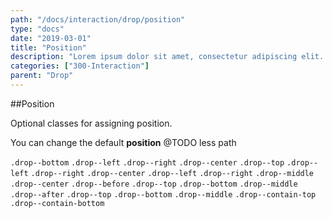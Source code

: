 ```yaml
---
path: "/docs/interaction/drop/position"
type: "docs"
date: "2019-03-01"
title: "Position"
description: "Lorem ipsum dolor sit amet, consectetur adipiscing elit. Nunc tempus laoreet leo sit amet iaculis."
categories: ["300-Interaction"]
parent: "Drop"
---
```


##Position

Optional classes for assigning position.

You can change the default **position** @TODO less path

`.drop--bottom` `.drop--left` `.drop--right` `.drop--center` `.drop--top` `.drop--left` `.drop--right` `.drop--center` `.drop--left` `.drop--right` `.drop--middle` `.drop--center` `.drop--before` `.drop--top` `.drop--bottom` `.drop--middle` `.drop--after` `.drop--top` `.drop--bottom` `.drop--middle` `.drop--contain-top` `.drop--contain-bottom`
        
<demo>
  <demovanilla src="demos/inline/docs/interaction/drop/position" name="position">
  </demovanilla>
</demo>

